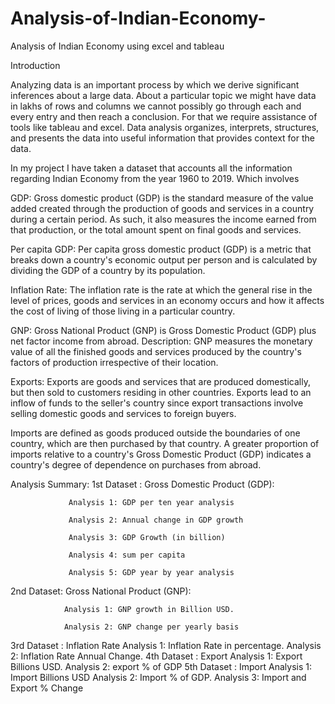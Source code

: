 # Analysis-of-Indian-Economy-
Analysis of Indian Economy using excel and tableau

Introduction

Analyzing data is an important process by which we derive significant inferences about a large data. About a particular topic we might have data in lakhs of rows and columns we cannot possibly go through each and every entry and then reach a conclusion. For that we require assistance of tools like tableau and excel. Data analysis organizes, interprets, structures, and presents the data into useful information that provides context for the data.	

In my project I have taken a dataset that accounts all the information regarding Indian Economy from the year 1960 to 2019. Which involves

GDP: Gross domestic product (GDP) is the standard measure of the value added created through the production of goods and services in a country during a certain period. As such, it also measures the income earned from that production, or the total amount spent on final goods and services.

Per capita GDP: Per capita gross domestic product (GDP) is a metric that breaks down a country's economic output per person and is calculated by dividing the GDP of a country by its population.

Inflation Rate: The inflation rate is the rate at which the general rise in the level of prices, goods and services in an economy occurs and how it affects the cost of living of those living in a particular country.

GNP: Gross National Product (GNP) is Gross Domestic Product (GDP) plus net factor income from abroad. Description: GNP measures the monetary value of all the finished goods and services produced by the country's factors of production irrespective of their location.

Exports:  Exports are goods and services that are produced domestically, but then sold to customers residing in other countries. Exports lead to an inflow of funds to the seller's country since export transactions involve selling domestic goods and services to foreign buyers.

Imports are defined as goods produced outside the boundaries of one country, which are then purchased by that country. A greater proportion of imports relative to a country's Gross Domestic Product (GDP) indicates a country's degree of dependence on purchases from abroad.


Analysis Summary:
1st Dataset : Gross Domestic Product (GDP):

                 Analysis 1: GDP per ten year analysis
                 
                 Analysis 2: Annual change in GDP growth	
                 
                 Analysis 3: GDP Growth (in billion)
                 
                 Analysis 4: sum per capita
                 
                 Analysis 5: GDP year by year analysis
                 
2nd Dataset: Gross National Product (GNP):

                Analysis 1: GNP growth in Billion USD.
                
                Analysis 2: GNP change per yearly basis
                
3rd Dataset : Inflation Rate 
                Analysis 1: Inflation Rate in percentage.
                Analysis 2: Inflation Rate Annual Change.
4th Dataset : Export
                Analysis 1: Export Billions USD.
                Analysis 2: export % of GDP
5th Dataset : Import
                Analysis 1: Import Billions USD
                Analysis 2: Import % of GDP.
                Analysis 3: Import and Export % Change
